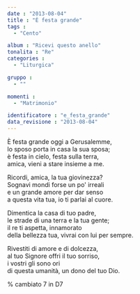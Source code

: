```yaml
---
date : "2013-08-04"
title : "È festa grande"
tags : 
  - "Cento"

album : "Ricevi questo anello"
tonalita : "Re"
categories : 
  - "Liturgica"

gruppo : 
  - ""

momenti : 
  - "Matrimonio"

identificatore : "e_festa_grande"
data_revisione : "2013-08-04"
---
```

  
  
È festa grande oggi a Gerusalemme,  
lo sposo porta in casa la sua sposa;   
è festa in cielo, festa sulla terra,   
amica, vieni a stare insieme a me.  
  
  
Ricordi, amica, la tua giovinezza?  
Sognavi mondi forse un po' irreali   
e un grande amore per dar senso  
a questa vita tua, io ti parlai al cuore.  
  
  
Dimentica la casa di tuo padre,  
le strade di una terra e la tua gente;   
il re ti aspetta, innamorato  
della bellezza tua, vivrai con lui per sempre.  
  
  
Rivestiti di amore e di dolcezza,  
al tuo Signore offri il tuo sorriso,   
i vostri gli sono ori  
di questa umanità, un dono del tuo Dio.  
  
  
  
% cambiato 7 in D7